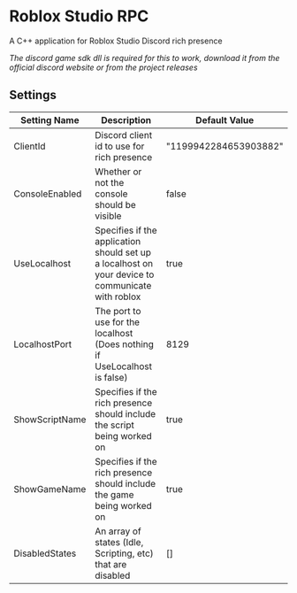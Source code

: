 # Roblox Studio RPC

A C++ application for Roblox Studio Discord rich presence

*The discord game sdk dll is required for this to work, download it from the official discord website or from the project releases*

## Settings
| Setting Name | Description | Default Value |
| ------------ | ----------- | ------------- |
| ClientId | Discord client id to use for rich presence | "1199942284653903882" |
| ConsoleEnabled | Whether or not the console should be visible |  false |
| UseLocalhost | Specifies if the application should set up a localhost on your device to communicate with roblox | true |
| LocalhostPort | The port to use for the localhost (Does nothing if UseLocalhost is false) | 8129 |
| ShowScriptName | Specifies if the rich presence should include the script being worked on | true |
| ShowGameName | Specifies if the rich presence should include the game being worked on | true |
| DisabledStates | An array of states (Idle, Scripting, etc) that are disabled | [] |

